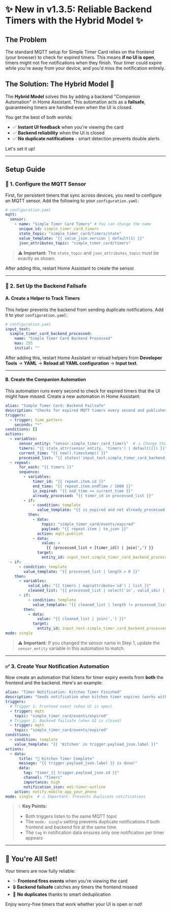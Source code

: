 # ✨ New in v1.3.5: Reliable Backend Timers with the Hybrid Model ✨

## The Problem

The standard MQTT setup for Simple Timer Card relies on the frontend (your browser) to check for expired timers. This means **if no UI is open**, timers might not fire notifications when they finish. Your timer could expire while you're away from your device, and you'd miss the notification entirely.

## The Solution: The Hybrid Model 🚀

The **Hybrid Model** solves this by adding a backend "Companion Automation" in Home Assistant. This automation acts as a **failsafe**, guaranteeing timers are handled even when the UI is closed. 

You get the best of both worlds:
- ✅ **Instant UI feedback** when you're viewing the card
- ✅ **Backend reliability** when the UI is closed
- ✅ **No duplicate notifications** - smart detection prevents double alerts

Let's set it up!

---

## Setup Guide

### 🔧 1. Configure the MQTT Sensor

First, for persistent timers that sync across devices, you need to configure an MQTT sensor. Add the following to your `configuration.yaml`:

```yaml
# configuration.yaml
mqtt:
  sensor:
    - name: "Simple Timer Card Timers" # You can change the name
      unique_id: simple_timer_card_timers
      state_topic: "simple_timer_card/timers/state"
      value_template: "{{ value_json.version | default(1) }}"
      json_attributes_topic: "simple_timer_card/timers"
```

> ⚠️ **Important:** The `state_topic` and `json_attributes_topic` must be exactly as shown.

After adding this, restart Home Assistant to create the sensor.

---

### 🚀 2. Set Up the Backend Failsafe

#### A. Create a Helper to Track Timers

This helper prevents the backend from sending duplicate notifications. Add it to your `configuration.yaml`:

```yaml
# configuration.yaml
input_text:
  simple_timer_card_backend_processed:
    name: "Simple Timer Card Backend Processed"
    max: 255
    initial: ""
```

After adding this, restart Home Assistant or reload helpers from **Developer Tools** → **YAML** → **Reload all YAML configuration** → **Input text**.

---

#### B. Create the Companion Automation

This automation runs every second to check for expired timers that the UI might have missed. Create a new automation in Home Assistant:

```yaml
alias: "Simple Timer Card: Backend Failsafe"
description: "Checks for expired MQTT timers every second and publishes events if the UI missed them"
triggers:
  - trigger: time_pattern
    seconds: "*"
conditions: []
actions:
  - variables:
      sensor_entity: "sensor.simple_timer_card_timers"  # ⚠️ Change this if you used a different name in step 1
      timers: "{{ state_attr(sensor_entity, 'timers') | default([]) }}"
      current_time: "{{ now().timestamp() }}"
      processed_list: "{{ states('input_text.simple_timer_card_backend_processed').split(',') }}"
  - repeat:
      for_each: "{{ timers }}"
      sequence:
        - variables:
            timer_id: "{{ repeat.item.id }}"
            end_time: "{{ repeat.item.endTime / 1000 }}"
            is_expired: "{{ end_time <= current_time }}"
            already_processed: "{{ timer_id in processed_list }}"
        - if:
            - condition: template
              value_template: "{{ is_expired and not already_processed }}"
          then:
            - data:
                topic: "simple_timer_card/events/expired"
                payload: "{{ repeat.item | to_json }}"
              action: mqtt.publish
            - data:
                value: >
                  {{ (processed_list + [timer_id]) | join(',') }}
              target:
                entity_id: input_text.simple_timer_card_backend_processed
  - if:
      - condition: template
        value_template: "{{ processed_list | length > 0 }}"
    then:
      - variables:
          valid_ids: "{{ timers | map(attribute='id') | list }}"
          cleaned_list: "{{ processed_list | select('in', valid_ids) | list }}"
      - if:
          - condition: template
            value_template: "{{ cleaned_list | length != processed_list | length }}"
        then:
          - data:
              value: "{{ cleaned_list | join(',') }}"
            target:
              entity_id: input_text.simple_timer_card_backend_processed
mode: single
```

> ⚠️ **Important:** If you changed the sensor name in Step 1, update the `sensor_entity` variable in this automation to match.

---

### ✅ 3. Create Your Notification Automation

Now create an automation that listens for timer expiry events from **both** the frontend and the backend. Here's an example:

```yaml
alias: "Timer Notification: Kitchen Timer Finished"
description: "Sends notification when kitchen timer expires (works with or without UI open)"
triggers:
  # Trigger 1: Frontend event (when UI is open)
  - trigger: mqtt
    topic: "simple_timer_card/events/expired"
  # Trigger 2: Backend failsafe (when UI is closed)
  - trigger: mqtt
    topic: "simple_timer_card/events/expired"
conditions:
  - condition: template
    value_template: "{{ 'Kitchen' in trigger.payload_json.label }}"
actions:
  - data:
      title: "🍳 Kitchen Timer Complete"
      message: "{{ trigger.payload_json.label }} is done!"
      data:
        tag: "timer_{{ trigger.payload_json.id }}"
        channel: "Timers"
        importance: high
        notification_icon: mdi:timer-outline
    action: notify.mobile_app_your_phone
mode: single  # ⚠️ Important: Prevents duplicate notifications
```

> 💡 **Key Points:**
> - Both triggers listen to the same MQTT topic
> - The `mode: single` setting prevents duplicate notifications if both frontend and backend fire at the same time
> - The `tag` in notification data ensures only one notification per timer appears

---

## 🎉 You're All Set!

Your timers are now fully reliable:
- ✨ **Frontend fires events** when you're viewing the card
- 🔒 **Backend failsafe** catches any timers the frontend missed
- 📱 **No duplicates** thanks to smart deduplication

Enjoy worry-free timers that work whether your UI is open or not!
